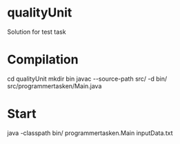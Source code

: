 # qualityUnit
Solution for test task

# Compilation
cd qualityUnit
mkdir bin
javac --source-path src/ -d bin/ src/programmertasken/Main.java

# Start
java -classpath bin/ programmertasken.Main inputData.txt
